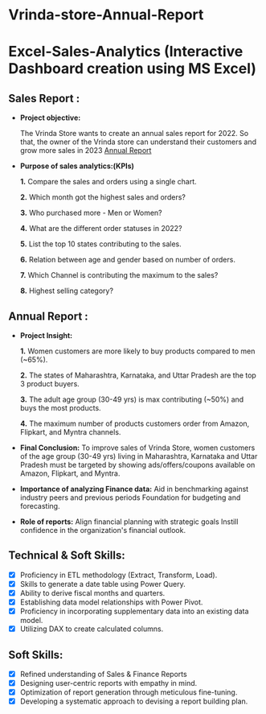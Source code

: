 # Vrinda-store-Annual-Report
# Excel-Sales-Analytics (Interactive Dashboard creation using MS Excel)
## Sales Report :

- **Project objective:** 

  The Vrinda Store wants to create an annual sales report for 2022. So that, the owner of the Vrinda store can understand their customers and grow more sales in 
   2023 [Annual Report](https://github.com/haneefshaik1/Excel-Sales-Analytics/blob/main/Market%20Performance%20Vs%20Target.pdf)

- **Purpose of sales analytics:(KPIs)** 

    **1.** Compare the sales and orders using a single chart.

    **2.** Which month got the highest sales and orders?

    **3.** Who purchased more - Men or Women?

    **4.** What are the different order statuses in 2022?

    **5.** List the top 10 states contributing to the sales.

    **6.** Relation between age and gender based on number of orders.

    **7.** Which Channel is contributing the maximum to the sales?

    **8.** Highest selling category?

## Annual Report :

- **Project Insight:** 

    **1.** Women customers are more likely to buy products compared to men (~65%).

    **2.** The states of Maharashtra, Karnataka, and Uttar Pradesh are the top 3 product buyers.

    **3.** The adult age group (30-49 yrs) is max contributing (~50%) and buys the most products.

    **4.** The maximum number of products customers order from Amazon, Flipkart, and Myntra channels.

- **Final Conclusion:** To improve sales of Vrinda Store, women customers of the age group (30-49 yrs) living in Maharashtra,
   Karnataka and Uttar Pradesh must be targeted by showing ads/offers/coupons available on Amazon, Flipkart, and Myntra.

- **Importance of analyzing Finance data:** Aid in benchmarking against industry peers and previous periods Foundation for budgeting and forecasting.

- **Role of reports:** Align financial planning with strategic goals Instill confidence in the organization's financial outlook.


## Technical & Soft Skills:
- [x]	Proficiency in ETL methodology (Extract, Transform, Load).
- [x]	Skills to generate a date table using Power Query.
- [x]	Ability to derive fiscal months and quarters.
- [x]	Establishing data model relationships with Power Pivot.
- [x]	Proficiency in incorporating supplementary data into an existing data model.
- [x]	Utilizing DAX to create calculated columns.

## Soft Skills:
- [x]	Refined understanding of Sales & Finance Reports
- [x]	Designing user-centric reports with empathy in mind.
- [x]	Optimization of report generation through meticulous fine-tuning.
- [x]	Developing a systematic approach to devising a report building plan.
